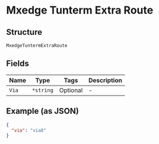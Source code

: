 
# Mxedge Tunterm Extra Route

## Structure

`MxedgeTuntermExtraRoute`

## Fields

| Name | Type | Tags | Description |
|  --- | --- | --- | --- |
| `Via` | `*string` | Optional | - |

## Example (as JSON)

```json
{
  "via": "via8"
}
```

